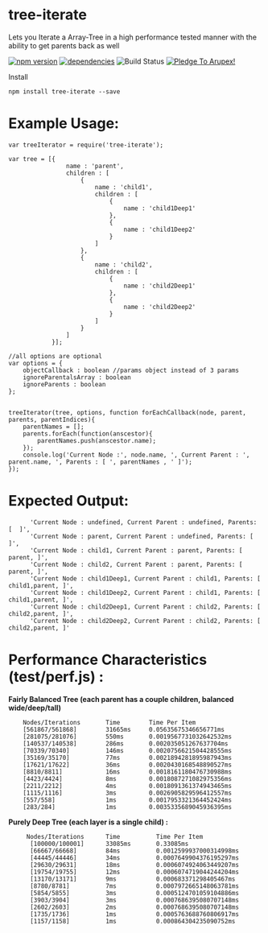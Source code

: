 # tree-iterate
Lets you Iterate a Array-Tree in a high performance tested manner with the ability to get parents back as well


[![npm version](https://badge.fury.io/js/tree-iterate.svg)](https://badge.fury.io/js/tree-iterate) [![dependencies](https://david-dm.org/arupex/TreeIterate.svg)](http://github.com/arupex/TreeIterate) ![Build Status](https://api.travis-ci.org/arupex/cucumber-report-store.svg?branch=master) <a href='https://pledgie.com/campaigns/31873'><img alt='Pledge To Arupex!' src='https://pledgie.com/campaigns/31873.png?skin_name=chrome' border='0' ></a>


Install

    npm install tree-iterate --save
    

# Example Usage:

    var treeIterator = require('tree-iterate');

    var tree = [{
                    name : 'parent',
                    children : [
                        {
                            name : 'child1',
                            children : [
                                {
                                    name : 'child1Deep1'
                                },
                                {
                                    name : 'child1Deep2'
                                }
                            ]
                        },
                        {
                            name : 'child2',
                            children : [
                                {
                                    name : 'child2Deep1'
                                },
                                {
                                    name : 'child2Deep2'
                                }
                            ]
                        }
                    ]
                }];

    //all options are optional
    var options = {
        objectCallback : boolean //params object instead of 3 params
        ignoreParentalsArray : boolean
        ignoreParents : boolean
    };


    treeIterator(tree, options, function forEachCallback(node, parent, parents, parentIndices){
        parentNames = [];
        parents.forEach(function(anscestor){
            parentNames.push(anscestor.name);
        });
        console.log('Current Node :', node.name, ', Current Parent : ', parent.name, ', Parents : [ ', parentNames , ' ]');
    });


# Expected Output:

          'Current Node : undefined, Current Parent : undefined, Parents: [  ]',
          'Current Node : parent, Current Parent : undefined, Parents: [  ]',
          'Current Node : child1, Current Parent : parent, Parents: [ parent, ]',
          'Current Node : child2, Current Parent : parent, Parents: [ parent, ]',
          'Current Node : child1Deep1, Current Parent : child1, Parents: [ child1,parent, ]',
          'Current Node : child1Deep2, Current Parent : child1, Parents: [ child1,parent, ]',
          'Current Node : child2Deep1, Current Parent : child2, Parents: [ child2,parent, ]',
          'Current Node : child2Deep2, Current Parent : child2, Parents: [ child2,parent, ]'



# Performance Characteristics (test/perf.js) :

**Fairly Balanced Tree (each parent has a couple children, balanced wide/deep/tall)**

        Nodes/Iterations       Time        Time Per Item
        [561867/561868]        31665ms     0.05635675346656771ms
        [281075/281076]        550ms       0.0019567731032642532ms
        [140537/140538]        286ms       0.002035051267637704ms
        [70339/70340]          146ms       0.0020756621504428555ms
        [35169/35170]          77ms        0.0021894281895987943ms
        [17621/17622]          36ms        0.0020430168548890527ms
        [8810/8811]            16ms        0.0018161180476730988ms
        [4423/4424]            8ms         0.0018087271082975356ms
        [2211/2212]            4ms         0.0018091361374943465ms
        [1115/1116]            3ms         0.0026905829596412557ms
        [557/558]              1ms         0.0017953321364452424ms
        [283/284]              1ms         0.0035335689045936395ms

**Purely Deep Tree (each layer is a single child) :**

         Nodes/Iterations      Time          Time Per Item
          [100000/100001]      33085ms       0.33085ms
          [66667/66668]        84ms          0.0012599937000314998ms
          [44445/44446]        34ms          0.0007649904376195297ms
          [29630/29631]        18ms          0.0006074924063449207ms
          [19754/19755]        12ms          0.0006074719044244204ms
          [13170/13171]        9ms           0.000683371298405467ms
          [8780/8781]          7ms           0.0007972665148063781ms
          [5854/5855]          3ms           0.0005124701059104886ms
          [3903/3904]          3ms           0.0007686395080707148ms
          [2602/2603]          2ms           0.0007686395080707148ms
          [1735/1736]          1ms           0.0005763688760806917ms
          [1157/1158]          1ms           0.000864304235090752ms